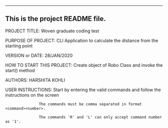 ------------------------------------------------------------------------
This is the project README file.
------------------------------------------------------------------------

PROJECT TITLE: Woven graduate coding test

PURPOSE OF PROJECT: CLI Application to calculate the distance from the starting point

VERSION or DATE: 28/JAN/2020

HOW TO START THIS PROJECT: Create object of Robo Class and invoke the start() method

AUTHORS: HARSHITA KOHLI

USER INSTRUCTIONS: Start by entering the valid commands and follow the instructions on the screen

                   The commands must be comma separated in format <command><number>.
                   
                   The commands 'R' and 'L' can only accept command number as '1'.
